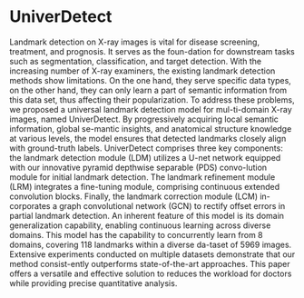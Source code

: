 # UniverDetect
Landmark detection on X-ray images is vital for disease screening, treatment, and prognosis. It serves as the foun-dation for downstream tasks such as segmentation, classification, and target detection. With the increasing number of X-ray examiners, the existing landmark detection methods show limitations. On the one hand, they serve specific data types, on the other hand, they can only learn a part of semantic information from this data set, thus affecting their popularization. To address these problems, we proposed a universal landmark detection model for mul-ti-domain X-ray images, named UniverDetect. By progressively acquiring local semantic information, global se-mantic insights, and anatomical structure knowledge at various levels, the model ensures that detected landmarks closely align with ground-truth labels. UniverDetect comprises three key components: the landmark detection module (LDM) utilizes a U-net network equipped with our innovative pyramid depthwise separable (PDS) convo-lution module for initial landmark detection. The landmark refinement module (LRM) integrates a fine-tuning module, comprising continuous extended convolution blocks. Finally, the landmark correction module (LCM) in-corporates a graph convolutional network (GCN) to rectify offset errors in partial landmark detection. An inherent feature of this model is its domain generalization capability, enabling continuous learning across diverse domains. This model has the capability to concurrently learn from 8 domains, covering 118 landmarks within a diverse da-taset of 5969 images. Extensive experiments conducted on multiple datasets demonstrate that our method consist-ently outperforms state-of-the-art approaches. This paper offers a versatile and effective solution to reduces the workload for doctors while providing precise quantitative analysis. 
